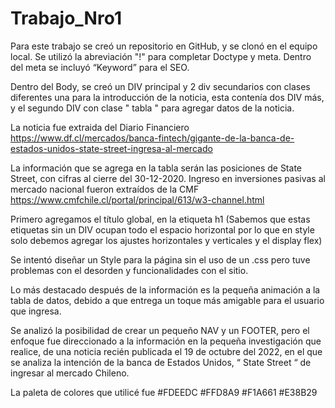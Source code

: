# Trabajo_Nro1
Para este trabajo se creó un repositorio en GitHub, y se clonó en el equipo local.
Se utilizó la abreviación "!" para completar Doctype y meta. Dentro del meta se incluyó “Keyword” para el SEO.

Dentro del Body, se creó un DIV principal y 2 div secundarios con clases diferentes una para la introducción de la noticia, esta contenía dos DIV más, y el segundo DIV con clase " tabla " para agregar datos de la noticia.

La noticia fue extraida del Diario Financiero https://www.df.cl/mercados/banca-fintech/gigante-de-la-banca-de-estados-unidos-state-street-ingresa-al-mercado

La información que se agrega en la tabla serán las posiciones de State Street, con cifras al cierre del 30-12-2020.  Ingreso en inversiones pasivas al mercado nacional fueron extraídos de la CMF
https://www.cmfchile.cl/portal/principal/613/w3-channel.html

Primero agregamos el título global, en la etiqueta h1 (Sabemos que estas etiquetas sin un DIV ocupan todo el espacio horizontal por lo que en style solo debemos agregar los ajustes horizontales y verticales y el display flex)  

Se intentó diseñar un Style para la página sin el uso de un .css pero tuve problemas con el desorden y funcionalidades con el sitio.





Lo más destacado después de la información es la pequeña animación a la tabla de datos, debido a que entrega un toque más amigable para el usuario que ingresa.

Se analizó la posibilidad de crear un pequeño NAV y un FOOTER, pero el enfoque fue direccionado a la información en la pequeña investigación que realice, de una noticia recién publicada el 19 de octubre del 2022, en el que se analiza la intención de la banca de Estados Unidos, “ State Street “ de ingresar al mercado Chileno.


La paleta de colores que utilicé fue #FDEEDC #FFD8A9 #F1A661 #E38B29 